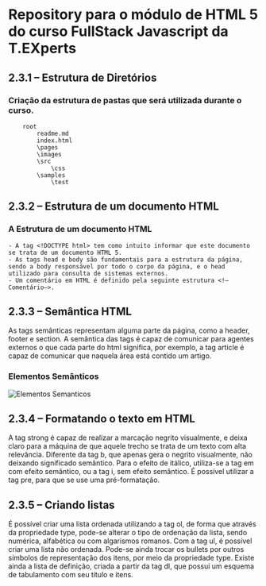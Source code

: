 # Repository para o módulo de HTML 5 do curso FullStack Javascript da T.EXperts

## 2.3.1 – Estrutura de Diretórios

### Criação da estrutura de pastas que será utilizada durante o curso.

        root
            readme.md
            index.html
            \pages
            \images
            \src
                \css
            \samples
                \test


## 2.3.2 – Estrutura de um documento HTML

### A Estrutura de um documento HTML

    - A tag <!DOCTYPE html> tem como intuito informar que este documento se trata de um documento HTML 5.
    - As tags head e body são fundamentais para a estrutura da página, sendo a body responsável por todo o corpo da página, e o head utilizado para consulta de sistemas externos.
    - Um comentário em HTML é definido pela seguinte estrutura <!–Comentário–>.

## 2.3.3 – Semântica HTML

As tags semânticas representam alguma parte da página, como a header, footer e section.
A semântica das tags é capaz de comunicar para agentes externos o que cada parte do html significa, por exemplo, a tag article é capaz de comunicar que naquela área está contido um artigo.

### Elementos Semânticos

![Elementos Semanticos](/src/images/tableElementosSemanticos.png "Estrutura Semântica da Página")

## 2.3.4 – Formatando o texto em HTML

A tag strong é capaz de realizar a marcação negrito visualmente, e deixa claro para a máquina de que aquele trecho se trata de um texto com alta relevância. Diferente da tag b, que apenas gera o negrito visualmente, não deixando significado semântico.
Para o efeito de itálico, utiliza-se a tag em com efeito semântico, ou a tag i, sem efeito semântico.
É possível utilizar a tag pre, para que se use uma pré-formatação.

## 2.3.5 – Criando listas
É possível criar uma lista ordenada utilizando a tag ol, de forma que através da propriedade type, pode-se alterar o tipo de ordenação da lista, sendo numérica, alfabética ou com algarismos romanos.
Com a tag ul, é possível criar uma lista não ordenada. Pode-se ainda trocar os bullets por outros símbolos de representação dos itens, por meio da propriedade type.
Existe ainda a lista de definição, criada a partir da tag dl, que possui um esquema de tabulamento com seu título e itens.
